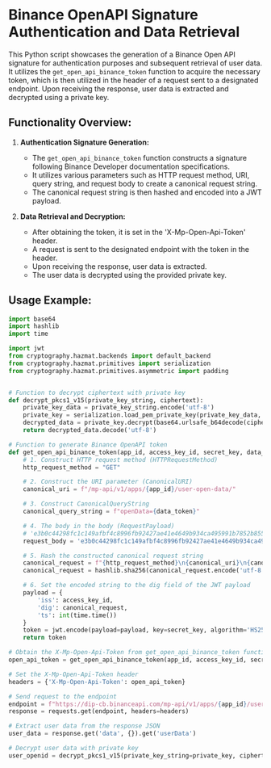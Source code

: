 # Binance OpenAPI Signature Authentication and Data Retrieval

This Python script showcases the generation of a Binance Open API signature for authentication purposes and subsequent retrieval of user data. It utilizes the `get_open_api_binance_token` function to acquire the necessary token, which is then utilized in the header of a request sent to a designated endpoint. Upon receiving the response, user data is extracted and decrypted using a private key.

## Functionality Overview:

1. **Authentication Signature Generation:**
    - The `get_open_api_binance_token` function constructs a signature following Binance Developer documentation specifications.
    - It utilizes various parameters such as HTTP request method, URI, query string, and request body to create a canonical request string.
    - The canonical request string is then hashed and encoded into a JWT payload.

2. **Data Retrieval and Decryption:**
    - After obtaining the token, it is set in the 'X-Mp-Open-Api-Token' header.
    - A request is sent to the designated endpoint with the token in the header.
    - Upon receiving the response, user data is extracted.
    - The user data is decrypted using the provided private key.

## Usage Example:

```python
import base64
import hashlib
import time

import jwt
from cryptography.hazmat.backends import default_backend
from cryptography.hazmat.primitives import serialization
from cryptography.hazmat.primitives.asymmetric import padding


# Function to decrypt ciphertext with private key
def decrypt_pkcs1_v15(private_key_string, ciphertext):
    private_key_data = private_key_string.encode('utf-8')
    private_key = serialization.load_pem_private_key(private_key_data, password=None, backend=default_backend())
    decrypted_data = private_key.decrypt(base64.urlsafe_b64decode(ciphertext), padding.PKCS1v15())
    return decrypted_data.decode('utf-8')

# Function to generate Binance OpenAPI token
def get_open_api_binance_token(app_id, access_key_id, secret_key, data_token):
    # 1. Construct HTTP request method (HTTPRequestMethod)
    http_request_method = "GET"

    # 2. Construct the URI parameter (CanonicalURI)
    canonical_uri = f"/mp-api/v1/apps/{app_id}/user-open-data/"

    # 3. Construct CanonicalQueryString
    canonical_query_string = f"openData={data_token}"

    # 4. The body in the body (RequestPayload)
    # 'e3b0c44298fc1c149afbf4c8996fb92427ae41e4649b934ca495991b7852b855' == hashlib.sha256(''.encode()).hexdigest()
    request_body = 'e3b0c44298fc1c149afbf4c8996fb92427ae41e4649b934ca495991b7852b855'

    # 5. Hash the constructed canonical request string
    canonical_request = f"{http_request_method}\n{canonical_uri}\n{canonical_query_string}\n{request_body}"
    canonical_request = hashlib.sha256(canonical_request.encode('utf-8')).hexdigest()

    # 6. Set the encoded string to the dig field of the JWT payload
    payload = {
        'iss': access_key_id,
        'dig': canonical_request,
        'ts': int(time.time())
    }
    token = jwt.encode(payload=payload, key=secret_key, algorithm='HS256')
    return token

# Obtain the X-Mp-Open-Api-Token from get_open_api_binance_token function
open_api_token = get_open_api_binance_token(app_id, access_key_id, secret_key, data_token)

# Set the X-Mp-Open-Api-Token header
headers = {'X-Mp-Open-Api-Token': open_api_token}

# Send request to the endpoint
endpoint = f"https://dip-cb.binanceapi.com/mp-api/v1/apps/{app_id}/user-open-data?openData={token}"
response = requests.get(endpoint, headers=headers)

# Extract user data from the response JSON
user_data = response.get('data', {}).get('userData')

# Decrypt user data with private key
user_openid = decrypt_pkcs1_v15(private_key_string=private_key, ciphertext=user_data)
